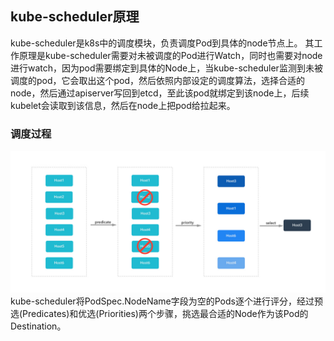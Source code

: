 ## kube-scheduler原理
kube-scheduler是k8s中的调度模块，负责调度Pod到具体的node节点上。 其工作原理是kube-scheduler需要对未被调度的Pod进行Watch，同时也需要对node进行watch，因为pod需要绑定到具体的Node上，当kube-scheduler监测到未被调度的pod，它会取出这个pod，然后依照内部设定的调度算法，选择合适的node，然后通过apiserver写回到etcd，至此该pod就绑定到该node上，后续kubelet会读取到该信息，然后在node上把pod给拉起来。
### 调度过程
![scheduler调度过程](/assets/kube-scheduler00.png)
kube-scheduler将PodSpec.NodeName字段为空的Pods逐个进行评分，经过预选(Predicates)和优选(Priorities)两个步骤，挑选最合适的Node作为该Pod的Destination。 
